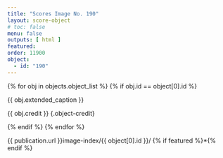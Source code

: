 ```yaml
---
title: "Scores Image No. 190"
layout: score-object
# toc: false
menu: false
outputs: [ html ]
featured: 
order: 11900
object:
  - id: "190"
---
```


{% for obj in objects.object_list %}
{% if obj.id == object[0].id %}

{{ obj.extended_caption }}

{{ obj.credit }} {.object-credit}

{% endif %}
{% endfor %}

<div class="object-credit object-url is-print-only">

{{ publication.url }}image-index/{{ object[0].id }}/ {% if featured %}*{% endif %}

</div>
